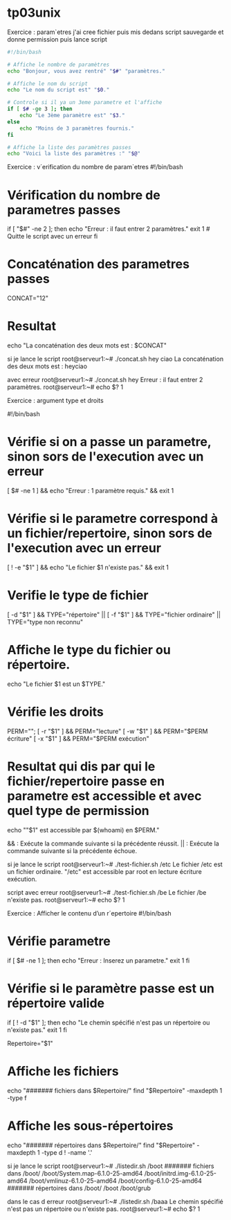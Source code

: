 # tp03unix

Exercice : param`etres
j'ai cree fichier puis mis dedans script sauvegarde et donne permission puis lance script

```bash
#!/bin/bash

# Affiche le nombre de paramètres
echo "Bonjour, vous avez rentré" "$#" "paramètres."

# Affiche le nom du script
echo "Le nom du script est" "$0."

# Controle si il ya un 3eme parametre et l'affiche
if [ $# -ge 3 ]; then
    echo "Le 3ème paramètre est" "$3."
else
    echo "Moins de 3 paramètres fournis."
fi

# Affiche la liste des paramètres passes
echo "Voici la liste des paramètres :" "$@"
  ```

Exercice : v´erification du nombre de param`etres
#!/bin/bash

# Vérification du nombre de parametres passes
if [ "$#" -ne 2 ]; then
    echo "Erreur : il faut entrer 2 paramètres."
    exit 1 # Quitte le script avec un erreur
fi

# Concaténation des parametres passes
CONCAT="$1$2"

# Resultat
echo "La concaténation des deux mots est : $CONCAT"

si je lance le script
root@serveur1:~# ./concat.sh hey ciao
La concaténation des deux mots est : heyciao

avec erreur
root@serveur1:~# ./concat.sh hey
Erreur : il faut entrer 2 paramètres.
root@serveur1:~# echo $?
1

Exercice : argument type et droits

#!/bin/bash

# Vérifie si on a passe un parametre, sinon sors de l'execution avec un erreur
[ $# -ne 1 ] && echo "Erreur : 1 paramètre requis." && exit 1

# Vérifie si le parametre correspond à un fichier/repertoire, sinon sors de l'execution avec un erreur
[ ! -e "$1" ] && echo "Le fichier $1 n'existe pas." && exit 1

# Verifie le type de fichier
[ -d "$1" ] && TYPE="répertoire" || [ -f "$1" ] && TYPE="fichier ordinaire" || TYPE="type non reconnu"

# Affiche le type du fichier ou répertoire.
echo "Le fichier $1 est un $TYPE."

# Vérifie les droits
PERM=""; [ -r "$1" ] && PERM="lecture"
[ -w "$1" ] && PERM="$PERM écriture"
[ -x "$1" ] && PERM="$PERM exécution"

# Resultat qui dis par qui le fichier/repertoire passe en parametre est accessible et avec quel type de permission
echo "\"$1\" est accessible par $(whoami) en $PERM."

&& : Exécute la commande suivante si la précédente réussit.
|| : Exécute la commande suivante si la précédente échoue.

si je lance le script
root@serveur1:~# ./test-fichier.sh /etc
Le fichier /etc est un fichier ordinaire.
"/etc" est accessible par root en lecture écriture exécution.

script avec erreur
root@serveur1:~# ./test-fichier.sh /be
Le fichier /be n'existe pas.
root@serveur1:~# echo $?
1

Exercice : Afficher le contenu d’un r´epertoire
#!/bin/bash

# Vérifie parametre
if [ $# -ne 1 ]; then
    echo "Erreur : Inserez un parametre."
    exit 1
fi

# Vérifie si le paramètre passe est un répertoire valide
if [ ! -d "$1" ]; then
    echo "Le chemin spécifié n'est pas un répertoire ou n'existe pas."
    exit 1
fi

Repertoire="$1"

# Affiche les fichiers
echo "####### fichiers dans $Repertoire/"
find "$Repertoire" -maxdepth 1 -type f

# Affiche les sous-répertoires
echo "####### répertoires dans $Repertoire/"
find "$Repertoire" -maxdepth 1 -type d ! -name '.'

si je lance le script
root@serveur1:~# ./listedir.sh /boot
####### fichiers dans /boot/
/boot/System.map-6.1.0-25-amd64
/boot/initrd.img-6.1.0-25-amd64
/boot/vmlinuz-6.1.0-25-amd64
/boot/config-6.1.0-25-amd64
####### répertoires dans /boot/
/boot
/boot/grub

dans le cas d erreur
root@serveur1:~# ./listedir.sh /baaa
Le chemin spécifié n'est pas un répertoire ou n'existe pas.
root@serveur1:~# echo $?
1






